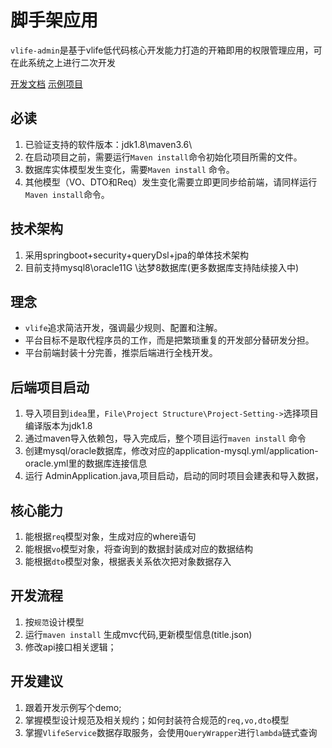# 脚手架应用
`vlife-admin`是基于vlife低代码核心开发能力打造的开箱即用的权限管理应用，可在此系统之上进行二次开发

[开发文档](http://vlice.cc/quick)   [示例项目](http://admin.vlife.cc)

## 必读
1. 已验证支持的软件版本：jdk1.8\maven3.6\
2. 在启动项目之前，需要运行`Maven install`命令初始化项目所需的文件。
3. 数据库实体模型发生变化，需要`Maven install` 命令。
4. 其他模型（VO、DTO和Req）发生变化需要立即更同步给前端，请同样运行`Maven install`命令。

## 技术架构
1. 采用springboot+security+queryDsl+jpa的单体技术架构
2. 目前支持mysql8\oracle11G \达梦8数据库(更多数据库支持陆续接入中)

## 理念
* `vlife`追求简洁开发，强调最少规则、配置和注解。
* 平台目标不是取代程序员的工作，而是把繁琐重复的开发部分替研发分担。
* 平台前端封装十分完善，推崇后端进行全栈开发。

## 后端项目启动
1. 导入项目到`idea`里，`File\Project Structure\Project-Setting->`选择项目编译版本为jdk1.8
2. 通过maven导入依赖包，导入完成后，整个项目运行`maven install` 命令
3. 创建mysql/oracle数据库，修改对应的application-mysql.yml/application-oracle.yml里的数据库连接信息
4. 运行 AdminApplication.java,项目启动，启动的同时项目会建表和导入数据，

## 核心能力
1. 能根据`req`模型对象，生成对应的where语句
2. 能根据`vo`模型对象，将查询到的数据封装成对应的数据结构
3. 能根据`dto`模型对象，根据表关系依次把对象数据存入

## 开发流程
1. 按`规范`设计模型
2. 运行`maven install` 生成mvc代码,更新模型信息(title.json)
3. 修改api接口相关逻辑；

## 开发建议
1. 跟着开发示例写个demo;
2. 掌握模型设计规范及相关规约；如何封装符合规范的`req,vo,dto`模型
3. 掌握`VlifeService`数据存取服务，会使用`QueryWrapper`进行`lambda`链式查询

